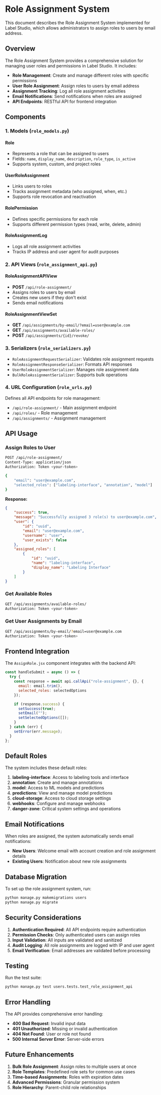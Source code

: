 # Role Assignment System

This document describes the Role Assignment System implemented for Label Studio, which allows administrators to assign roles to users by email address.

## Overview

The Role Assignment System provides a comprehensive solution for managing user roles and permissions in Label Studio. It includes:

- **Role Management**: Create and manage different roles with specific permissions
- **User Role Assignment**: Assign roles to users by email address
- **Assignment Tracking**: Log all role assignment activities
- **Email Notifications**: Send notifications when roles are assigned
- **API Endpoints**: RESTful API for frontend integration

## Components

### 1. Models (`role_models.py`)

#### Role
- Represents a role that can be assigned to users
- Fields: `name`, `display_name`, `description`, `role_type`, `is_active`
- Supports system, custom, and project roles

#### UserRoleAssignment
- Links users to roles
- Tracks assignment metadata (who assigned, when, etc.)
- Supports role revocation and reactivation

#### RolePermission
- Defines specific permissions for each role
- Supports different permission types (read, write, delete, admin)

#### RoleAssignmentLog
- Logs all role assignment activities
- Tracks IP address and user agent for audit purposes

### 2. API Views (`role_assignment_api.py`)

#### RoleAssignmentAPIView
- **POST** `/api/role-assignment/`
- Assigns roles to users by email
- Creates new users if they don't exist
- Sends email notifications

#### RoleAssignmentViewSet
- **GET** `/api/assignments/by-email/?email=user@example.com`
- **GET** `/api/assignments/available-roles/`
- **POST** `/api/assignments/{id}/revoke/`

### 3. Serializers (`role_serializers.py`)

- `RoleAssignmentRequestSerializer`: Validates role assignment requests
- `RoleAssignmentResponseSerializer`: Formats API responses
- `UserRoleAssignmentSerializer`: Manages role assignment data
- `BulkRoleAssignmentSerializer`: Supports bulk operations

### 4. URL Configuration (`role_urls.py`)

Defines all API endpoints for role management:
- `/api/role-assignment/` - Main assignment endpoint
- `/api/roles/` - Role management
- `/api/assignments/` - Assignment management

## API Usage

### Assign Roles to User

```bash
POST /api/role-assignment/
Content-Type: application/json
Authorization: Token <your-token>

{
    "email": "user@example.com",
    "selected_roles": ["labeling-interface", "annotation", "model"]
}
```

**Response:**
```json
{
    "success": true,
    "message": "Successfully assigned 3 role(s) to user@example.com",
    "user": {
        "id": "uuid",
        "email": "user@example.com",
        "username": "user",
        "user_exists": false
    },
    "assigned_roles": [
        {
            "id": "uuid",
            "name": "labeling-interface",
            "display_name": "Labeling Interface"
        }
    ]
}
```

### Get Available Roles

```bash
GET /api/assignments/available-roles/
Authorization: Token <your-token>
```

### Get User Assignments by Email

```bash
GET /api/assignments/by-email/?email=user@example.com
Authorization: Token <your-token>
```

## Frontend Integration

The `AssignRole.jsx` component integrates with the backend API:

```javascript
const handleSubmit = async () => {
  try {
    const response = await api.callApi("role-assignment", {}, {
      email: email.trim(),
      selected_roles: selectedOptions
    });

    if (response.success) {
      setSuccess(true);
      setEmail("");
      setSelectedOptions([]);
    }
  } catch (err) {
    setError(err.message);
  }
};
```

## Default Roles

The system includes these default roles:

1. **labeling-interface**: Access to labeling tools and interface
2. **annotation**: Create and manage annotations
3. **model**: Access to ML models and predictions
4. **predictions**: View and manage model predictions
5. **cloud-storage**: Access to cloud storage settings
6. **webhooks**: Configure and manage webhooks
7. **danger-zone**: Critical system settings and operations

## Email Notifications

When roles are assigned, the system automatically sends email notifications:

- **New Users**: Welcome email with account creation and role assignment details
- **Existing Users**: Notification about new role assignments

## Database Migration

To set up the role assignment system, run:

```bash
python manage.py makemigrations users
python manage.py migrate
```

## Security Considerations

1. **Authentication Required**: All API endpoints require authentication
2. **Permission Checks**: Only authenticated users can assign roles
3. **Input Validation**: All inputs are validated and sanitized
4. **Audit Logging**: All role assignments are logged with IP and user agent
5. **Email Verification**: Email addresses are validated before processing

## Testing

Run the test suite:

```bash
python manage.py test users.tests.test_role_assignment_api
```

## Error Handling

The API provides comprehensive error handling:

- **400 Bad Request**: Invalid input data
- **401 Unauthorized**: Missing or invalid authentication
- **404 Not Found**: User or role not found
- **500 Internal Server Error**: Server-side errors

## Future Enhancements

1. **Bulk Role Assignment**: Assign roles to multiple users at once
2. **Role Templates**: Predefined role sets for common use cases
3. **Time-based Assignments**: Roles with expiration dates
4. **Advanced Permissions**: Granular permission system
5. **Role Hierarchy**: Parent-child role relationships
